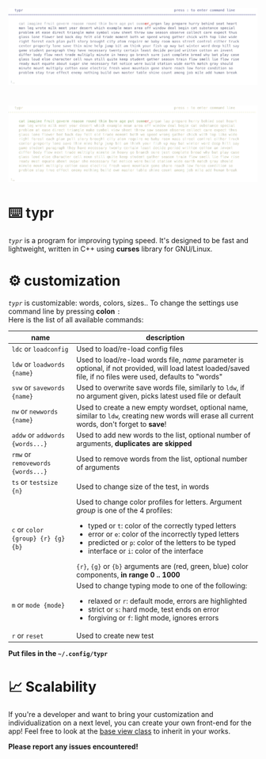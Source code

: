 ![](images/banner.png)
#
![](images/light_banner.png)

# ⌨️ typr
_`typr`_ is a program for improving typing speed. It's designed to be fast and lightweight, written in C++ using __curses__ library for GNU/Linux.

# ⚙️ customization 
_`typr`_ is customizable: words, colors, sizes..
To change the settings use command line by pressing __colon__ `:`<br>
Here is the list of all available commands:

| name | description |
|-----|-----|
| `ldc` or `loadconfig` | Used to load/re-load config files 
| `ldw` or `loadwords {name}`| Used to load/re-load words file, _name_ parameter is optional, if not provided, will load latest loaded/saved file, if no files were used, defaults to "words"
| `svw` or `savewords {name}` | Used to overwrite save words file, similarly to `ldw`, if no argument given, picks latest used file or default
| `nw` or `newwords {name}` | Used to create a new empty wordset, optional name, similar to `ldw`, creating new words will erase all current words, don't forget to __save__!
| `addw` or `addwords {words...}` | Used to add new words to the list, optional number of arguments, __duplicates are skipped__
| `rmw` or `removewords {words...}` | Used to remove words from the list, optional number of arguments
| `ts` or `testsize {n}` | Used to change size of the test, in words
| `c` or `color {group} {r} {g} {b}` | Used to change color profiles for letters. Argument _group_ is one of the 4 profiles: <ul> <li> typed or `t`: color of the correctly typed letters </li> <li> error or `e`: color of the incorrectly typed letters </li> <li> predicted or `p`: color of the letters to be typed </li> <li> interface or `i`: color of the interface </li> </ul> `{r}`, `{g}` or `{b}` arguments are (red, green, blue) color components, __in range 0 .. 1000__
| `m` or `mode {mode}` | Used to change typing mode to one of the following: <ul> <li>relaxed or `r`: default mode, errors are highlighted </li> <li> strict or `s`: hard mode, test ends on error </li> <li> forgiving or `f`: light mode, ignores errors </li> </ul>
| `r` or `reset` | Used to create new test

__Put files in the `~/.config/typr`__

# 📈 Scalability
If you're a developer and want to bring your customization and individualization on a next level, you can create your own front-end for the app! 
Feel free to look at the [base view class](https://github.com/sgp729/typr/tree/master/src/base_view.h) to inherit in your works.


__Please report any issues encountered!__
